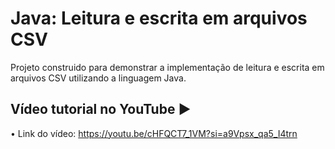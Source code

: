 # Java: Leitura e escrita em arquivos CSV
Projeto construido para demonstrar a implementação de leitura e escrita em arquivos CSV utilizando a linguagem Java.

## Vídeo tutorial no YouTube ▶️
• Link do vídeo: https://youtu.be/cHFQCT7_1VM?si=a9Vpsx_qa5_I4trn
